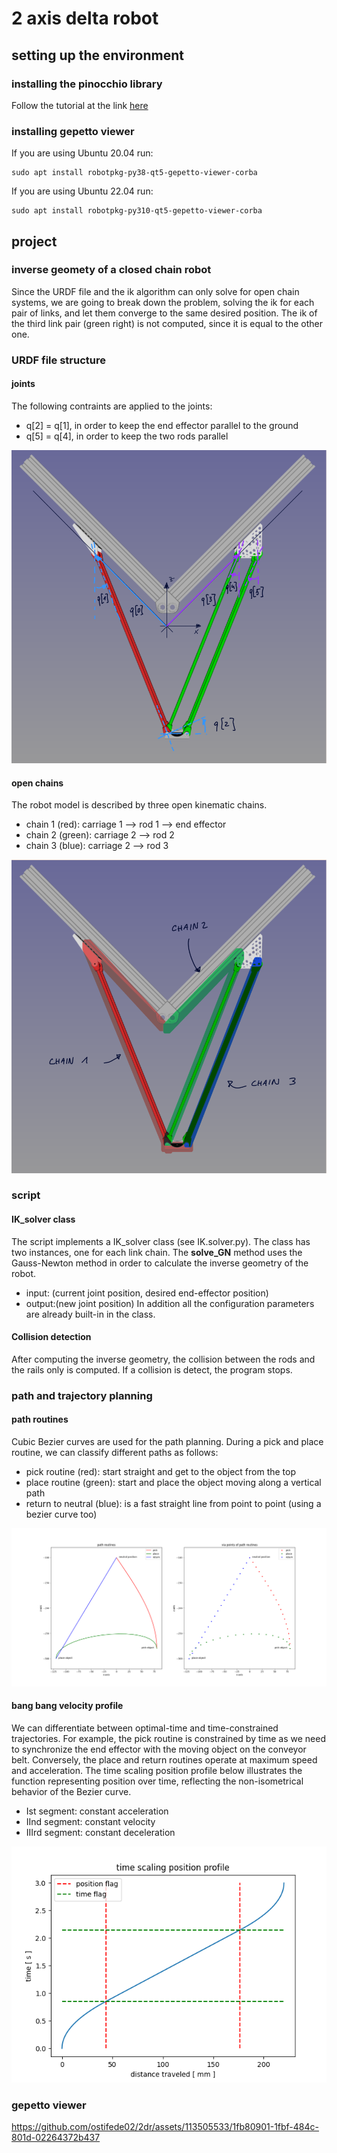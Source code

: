 # 2 axis delta robot

## setting up the environment
### installing the pinocchio library
Follow the tutorial at the link [here](https://stack-of-tasks.github.io/pinocchio/download.html)
### installing gepetto viewer
If you are using Ubuntu 20.04 run:
~~~
sudo apt install robotpkg-py38-qt5-gepetto-viewer-corba
~~~

If you are using Ubuntu 22.04 run:
~~~
sudo apt install robotpkg-py310-qt5-gepetto-viewer-corba
~~~

## project
### inverse geomety of a closed chain robot
Since the URDF file and the ik algorithm can only solve for open chain systems, we are going to break down the problem, solving the ik for each pair of links, and let them converge to the same desired position. The ik of the third link pair (green right) is not computed, since it is equal to the other one.

### URDF file structure
#### joints
The following contraints are applied to the joints:
+ q[2] = q[1], in order to keep the end effector parallel to the ground
+ q[5] = q[4], in order to keep the two rods parallel

![plot](/script/img/joint_diagram.png)

#### open chains
The robot model is described by three open kinematic chains.
+ chain 1 (red): carriage 1 --> rod 1 --> end effector
+ chain 2 (green): carriage 2 --> rod 2
+ chain 3 (blue): carriage 2 --> rod 3

![plot](/script/img/chain_diagram.png)

### script
#### IK_solver class
The script implements a IK_solver class (see IK.solver.py). The class has two instances, one for each link chain. The **solve_GN** method uses the Gauss-Newton method in order to calculate the inverse geometry of the robot.
+ input:   (current joint position, desired end-effector position)
+ output:(new joint position)
In addition all the configuration parameters are already built-in in the class.

#### Collision detection
After computing the inverse geometry, the collision between the rods and the rails only is computed. If a collision is detect, the program stops.


### path and trajectory planning
#### path routines
Cubic Bezier curves are used for the path planning. During a pick and place routine, we can classify different paths as follows:
+ pick routine (red): start straight and get to the object from the top
+ place routine (green): start and place the object moving along a vertical path
+ return to neutral (blue): is a fast straight line from point to point (using a bezier curve too)

![plot](/script/trajectory/graphs/path_routine_subplots.png)


#### bang bang velocity profile
We can differentiate between optimal-time and time-constrained trajectories. For example, the pick routine is constrained by time as we need to synchronize the end effector with the moving object on the conveyor belt. Conversely, the place and return routines operate at maximum speed and acceleration. The time scaling position profile below illustrates the function representing position over time, reflecting the non-isometrical behavior of the Bezier curve.

+ Ist segment: constant acceleration
+ IInd segment: constant velocity
+ IIIrd segment: constant deceleration

![plot](/script/trajectory/graphs/position_time_scaling_profile_bezier.png)

### gepetto viewer

https://github.com/ostifede02/2dr/assets/113505533/1fb80901-1fbf-484c-801d-02264372b437


